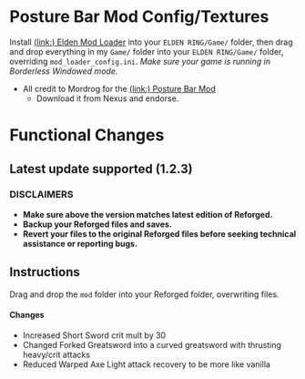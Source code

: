 # Posture Bar Mod Config/Textures
Install [(link:) Elden Mod Loader](https://www.nexusmods.com/eldenring/mods/117?tab=files) into your `ELDEN RING/Game/` folder, then drag and drop everything in my `Game/` folder into your `ELDEN RING/Game/` folder, overriding `mod_loader_config.ini`.
*Make sure your game is running in Borderless Windowed mode.*
  - All credit to Mordrog for the [(link:) Posture Bar Mod](https://www.nexusmods.com/eldenring/mods/3405/?tab=description)
    - Download it from Nexus and endorse.


# Functional Changes
## Latest update supported (1.2.3)
### DISCLAIMERS
- **Make sure above the version matches latest edition of Reforged.**
- **Backup your Reforged files and saves.**
- **Revert your files to the original Reforged files before seeking technical assistance or reporting bugs.**

## Instructions
Drag and drop the `mod` folder into your Reforged folder, overwriting files.

#### Changes
- Increased Short Sword crit mult by 30
- Changed Forked Greatsword into a curved greatsword with thrusting heavy/crit attacks
- Reduced Warped Axe Light attack recovery to be more like vanilla